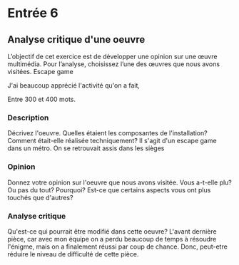 # Entrée 6
## Analyse critique d'une oeuvre

L’objectif de cet exercice est de développer une opinion sur une œuvre multimédia. Pour l’analyse, choisissez l’une des œuvres que nous avons visitées. 
Escape game

J'ai beaucoup apprécié l'activité qu'on a fait, 

Entre 300 et 400 mots. 

### Description
Décrivez l'oeuvre. Quelles étaient les composantes de l'installation? Comment était-elle réalisée techniquement? 
Il s'agit d'un escape game dans un métro. On se retrouvait assis dans les sièges
### Opinion
Donnez votre opinion sur l'oeuvre que nous avons visitée. Vous a-t-elle plu? Ou pas du tout? Pourquoi? Est-ce que certains aspects vous ont plus touchés que d'autres? 

### Analyse critique
Qu'est-ce qui pourrait être modifié dans cette oeuvre? 
L'avant dernière pièce, car avec mon équipe on a perdu beaucoup de temps à résoudre l'énigme, mais on a finalement réussi par coup de chance. Donc, peut-etre réduire le niveau de difficulté de cette pièce.
